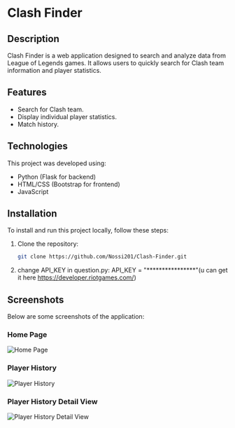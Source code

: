 # Clash Finder

## Description
Clash Finder is a web application designed to search and analyze data from League of Legends games. It allows users to quickly search for Clash team information and player statistics.

## Features
- Search for Clash team.
- Display individual player statistics.
- Match history.

## Technologies
This project was developed using:
- Python (Flask for backend)
- HTML/CSS (Bootstrap for frontend)
- JavaScript

## Installation
To install and run this project locally, follow these steps:

1. Clone the repository:
   ```bash
   git clone https://github.com/Nossi201/Clash-Finder.git
2. change API_KEY in question.py:
   API_KEY = "****************"(u can get it here https://developer.riotgames.com/)
## Screenshots

Below are some screenshots of the application:

### Home Page
![Home Page](static/img/screenshoots/index.png)

### Player History
![Player History](static/img/screenshoots/Player%20History%201.png)

### Player History Detail View
![Player History Detail View](static/img/screenshoots/Player%20History%202.png)
